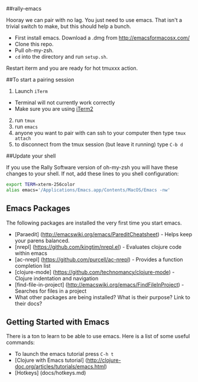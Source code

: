 ##rally-emacs

Hooray we can pair with no lag.  You just need to use emacs.  That isn't a trivial switch to make, but this should help a bunch.  

* First install emacs.  Download a .dmg from http://emacsformacosx.com/  
* Clone this repo.  
* Pull oh-my-zsh.  
* `cd` into the directory and run `setup.sh`.

Restart iterm and you are ready for hot tmuxxx action.

##To start a pairing session

1. Launch `iTerm` 
  * Terminal will not currently work correctly
  * Make sure you are using [iTerm2](http://www.iterm2.com/#/section/home)
2. run `tmux`
3. run `emacs`
4. anyone you want to pair with can ssh to your computer then type `tmux attach`
5. to disconnect from the tmux session (but leave it running) type `C-b d`

##Update your shell

If you use the Rally Software version of oh-my-zsh you will have these changes to your shell.  If not, add these lines to you shell configuration:

```bash
export TERM=xterm-256color
alias emacs='/Applications/Emacs.app/Contents/MacOS/Emacs -nw'
```

## Emacs Packages

The following packages are installed the very first time you start emacs.

* [Paraedit] (http://emacswiki.org/emacs/PareditCheatsheet) - Helps keep your parens balanced.
* [nrepl] (https://github.com/kingtim/nrepl.el) - Evaluates clojure code within emacs
* [ac-nrepl] (https://github.com/purcell/ac-nrepl) - Provides a function completion list
* [clojure-mode] (https://github.com/technomancy/clojure-mode) - Clojure indentation and navigation
* [find-file-in-project] (http://emacswiki.org/emacs/FindFileInProject) - Searches for files in a project
* What other packages are being installed? What is their purpose? Link to their docs?

## Getting Started with Emacs

There is a ton to learn to be able to use emacs.  Here is a list of some useful commands:

* To launch the emacs tutorial press `C-h t`
* [Clojure with Emacs tutorial] (http://clojure-doc.org/articles/tutorials/emacs.html)
* [Hotkeys] (docs/hotkeys.md)
